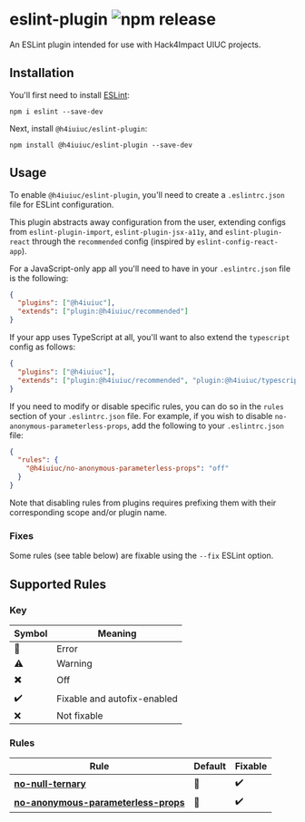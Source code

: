 # eslint-plugin ![npm release](https://img.shields.io/npm/v/@h4iuiuc/eslint-plugin)

An ESLint plugin intended for use with Hack4Impact UIUC projects.

## Installation

You'll first need to install [ESLint](http://eslint.org):

```shell
npm i eslint --save-dev
```

Next, install `@h4iuiuc/eslint-plugin`:

```shell
npm install @h4iuiuc/eslint-plugin --save-dev
```

## Usage

To enable `@h4iuiuc/eslint-plugin`, you'll need to create a `.eslintrc.json` file for ESLint configuration.

This plugin abstracts away configuration from the user, extending configs from `eslint-plugin-import`, `eslint-plugin-jsx-a11y`, and `eslint-plugin-react` through the `recommended` config (inspired by `eslint-config-react-app`).

For a JavaScript-only app all you'll need to have in your `.eslintrc.json` file is the following:

```json
{
  "plugins": ["@h4iuiuc"],
  "extends": ["plugin:@h4iuiuc/recommended"]
}
```

If your app uses TypeScript at all, you'll want to also extend the `typescript` config as follows:

```json
{
  "plugins": ["@h4iuiuc"],
  "extends": ["plugin:@h4iuiuc/recommended", "plugin:@h4iuiuc/typescript"]
}
```

If you need to modify or disable specific rules, you can do so in the `rules` section of your `.eslintrc.json` file. For example, if you wish to disable `no-anonymous-parameterless-props`, add the following to your `.eslintrc.json` file:

```json
{
  "rules": {
    "@h4iuiuc/no-anonymous-parameterless-props": "off"
  }
}
```

Note that disabling rules from plugins requires prefixing them with their corresponding scope and/or plugin name.

### Fixes

Some rules (see table below) are fixable using the `--fix` ESLint option.

## Supported Rules

### Key

| Symbol                    | Meaning                     |
| ------------------------- | --------------------------- |
| :triangular_flag_on_post: | Error                       |
| :warning:                 | Warning                     |
| :heavy_multiplication_x:  | Off                         |
| :heavy_check_mark:        | Fixable and autofix-enabled |
| :x:                       | Not fixable                 |

### Rules

| Rule                                                                                    | Default                   | Fixable            |
| --------------------------------------------------------------------------------------- | ------------------------- | ------------------ |
| [**no-null-ternary**](/docs/rules/no-null-ternary.md)                                   | :triangular_flag_on_post: | :heavy_check_mark: |
| [**no-anonymous-parameterless-props**](/docs/rules/no-anonymous-parameterless-props.md) | :triangular_flag_on_post: | :heavy_check_mark: |
